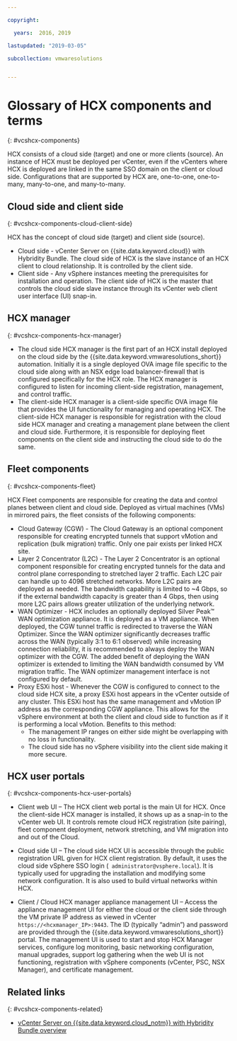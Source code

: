 ```yaml
---

copyright:

  years:  2016, 2019

lastupdated: "2019-03-05"

subcollection: vmwaresolutions


---
```


# Glossary of HCX components and terms
{: #vcshcx-components}

HCX consists of a cloud side (target) and one or more clients
(source). An instance of HCX must be deployed per vCenter, even if the
vCenters where HCX is deployed are linked in the same SSO domain on the
client or cloud side. Configurations that are supported by HCX are, one-to-one,
one-to-many, many-to-one, and many-to-many.

## Cloud side and client side
{: #vcshcx-components-cloud-client-side}

HCX has the concept of cloud side (target) and client side (source).
- Cloud side - vCenter Server on 	{{site.data.keyword.cloud}} with Hybridity Bundle. The cloud
side of HCX is the slave instance of an HCX client to cloud
relationship. It is controlled by the client side.
- Client side - Any vSphere instances meeting the prerequisites
for installation and operation. The client side of HCX is the master that
controls the cloud side slave instance through its vCenter web client user interface (UI)
snap-in.

## HCX manager
{: #vcshcx-components-hcx-manager}

- The cloud side HCX manager is the first part of an HCX install
deployed on the cloud side by the {{site.data.keyword.vmwaresolutions_short}} automation.
Initially it is a single deployed OVA image file specific to the cloud
side along with an NSX edge load balancer-firewall that is
configured specifically for the HCX role. The HCX manager is configured
to listen for incoming client-side registration, management, and control
traffic.
- The client-side HCX manager is a client-side specific OVA image file that provides the UI functionality for managing and operating HCX. The
client-side HCX manager is responsible for registration with the cloud
side HCX manager and creating a management plane between the client and
cloud side. Furthermore, it is responsible for deploying fleet
components on the client side and instructing the cloud side to do the
same.

## Fleet components
{: #vcshcx-components-fleet}

HCX Fleet components are responsible for creating the data and control
planes between client and cloud side. Deployed as virtual machines (VMs) in mirrored pairs,
the fleet consists of the following components:

- Cloud Gateway (CGW) - The Cloud Gateway is an optional component
responsible for creating encrypted tunnels that support vMotion and
replication (bulk migration) traffic. Only one pair exists per linked
HCX site.
- Layer 2 Concentrator (L2C) - The Layer 2 Concentrator is an optional
component responsible for creating encrypted tunnels for the data and
control plane corresponding to stretched layer 2 traffic. Each L2C pair
can handle up to 4096 stretched networks. More L2C pairs are
deployed as needed. The bandwidth capability is limited to ~4 Gbps, so if
the external bandwidth capacity is greater than 4 Gbps, then using
more L2C pairs allows greater utilization of the underlying
network.
- WAN Optimizer - HCX includes an optionally deployed Silver Peak™ WAN
optimization appliance. It is deployed as a VM appliance. When deployed,
the CGW tunnel traffic is redirected to traverse the WAN Optimizer.
Since the WAN optimizer significantly decreases traffic across the WAN
(typically 3:1 to 6:1 observed) while increasing connection reliability,
it is recommended to always deploy the WAN optimizer with the CGW. The
added benefit of deploying the WAN optimizer is extended to limiting the
WAN bandwidth consumed by VM migration traffic. The WAN optimizer
management interface is not configured by default.
- Proxy ESXi host - Whenever the CGW is configured to connect to the cloud
side HCX site, a proxy ESXi host appears in the vCenter outside of any
cluster. This ESXi host has the same management and vMotion IP address
as the corresponding CGW appliance. This allows for the vSphere
environment at both the client and cloud side to function as if it is
performing a local vMotion. Benefits to this method:
    - The management IP ranges on either side might be overlapping
with no loss in functionality.
    - The cloud side has no vSphere visibility into the client side making it more secure.

## HCX user portals
{: #vcshcx-components-hcx-user-portals}

- Client web UI – The HCX client web portal is the main UI for HCX. Once the client-side HCX manager is installed, it shows up as a snap-in to the vCenter web UI. It controls remote cloud HCX registration (site pairing), fleet component deployment, network stretching, and VM migration into and out of the Cloud.

- Cloud side UI – The cloud side HCX UI is accessible through the public
registration URL given for HCX client registration. By default, it
uses the cloud side vSphere SSO login (` administrator@vsphere.local`). It is typically used for upgrading the
installation and modifying some network configuration. It is also used
to build virtual networks within HCX.

- Client / Cloud HCX manager appliance management UI – Access the appliance management UI for either the cloud or the client side through the VM private IP address as viewed in vCenter `https://<hcxmanager_IP>:9443`. The ID (typically “admin”) and password are provided through the {{site.data.keyword.vmwaresolutions_short}} portal. The management UI is used to start and stop HCX Manager services, configure log monitoring, basic networking configuration, manual upgrades, support log gathering when the web UI is not functioning, registration with vSphere components (vCenter, PSC, NSX Manager), and certificate management.

## Related links
{: #vcshcx-components-related}

* [vCenter Server on {{site.data.keyword.cloud_notm}} with Hybridity Bundle
overview](/docs/services/vmwaresolutions/archiref/vcs?topic=vmware-solutions-vcs-hybridity-intro)   
